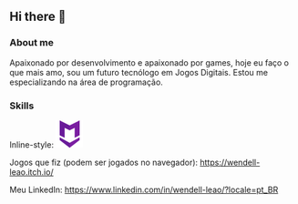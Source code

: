 ## Hi there 👋
### About me

Apaixonado por desenvolvimento e apaixonado por games, hoje eu 
faço o que mais amo, sou um futuro tecnólogo em Jogos Digitais. Estou me 
especializando na área de programação.

### Skills

Inline-style: 
![alt text](https://github.com/adam-p/markdown-here/raw/master/src/common/images/icon48.png "Logo Title Text 1")

Jogos que fiz (podem ser jogados no navegador): https://wendell-leao.itch.io/

Meu LinkedIn: https://www.linkedin.com/in/wendell-leao/?locale=pt_BR
